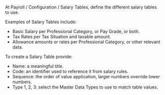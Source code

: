 At Payroll / Configuration / Salary Tables, define the different salary tables to use.

Examples of Salary Tables include:

- Basic Salary per Professional Category, or Pay Grade, or both.
- Tax Rates per Tax Situation and taxable amount.
- Allowance amounts or rates per Professional Category, or other relevant data.

To create a Salary Table provide:

- Name: a meaningful title.
- Code: an identifier used to reference it from salary rules.
- Sequence: the order of value application, larger numbers override lower numbers.
- Type 1, 2, 3: select the Master Data Types to use to match table values.
